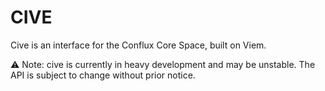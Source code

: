# CIVE
Cive is an interface for the Conflux Core Space, built on Viem.

⚠️ Note: cive is currently in heavy development and may be unstable. The API is subject to change without prior notice.
